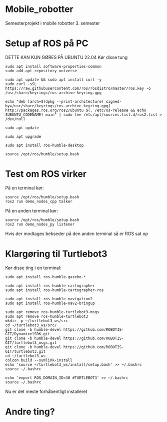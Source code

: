 # Mobile_robotter
Semesterprojekt i mobile robotter 3. semester

# Setup af ROS på PC
DETTE KAN KUN GØRES PÅ UBUNTU 22.04
Kør disse tung
```
sudo apt install software-properties-common
sudo add-apt-repository universe
```
```
sudo apt update && sudo apt install curl -y
sudo curl -sSL https://raw.githubusercontent.com/ros/rosdistro/master/ros.key -o /usr/share/keyrings/ros-archive-keyring.gpg
```
```
echo "deb [arch=$(dpkg --print-architecture) signed-by=/usr/share/keyrings/ros-archive-keyring.gpg] http://packages.ros.org/ros2/ubuntu $(. /etc/os-release && echo $UBUNTU_CODENAME) main" | sudo tee /etc/apt/sources.list.d/ros2.list > /dev/null
```
```
sudo apt update
```
```
sudo apt upgrade
```
```
sudo apt install ros-humble-desktop
```
```
source /opt/ros/humble/setup.bash
```
# Test om ROS virker
På en terminal kør:
```
source /opt/ros/humble/setup.bash
ros2 run demo_nodes_cpp talker
```

På en anden terminal kør:
```
source /opt/ros/humble/setup.bash
ros2 run demo_nodes_py listener
```

Hvis der modtages bekseder på den anden terminal så er ROS sat op

# Klargøring til Turtlebot3
Kør disse ting i en terminal:
```
sudo apt install ros-humble-gazebo-*
```
```
sudo apt install ros-humble-cartographer
sudo apt install ros-humble-cartographer-ros
```
```
sudo apt install ros-humble-navigation2
sudo apt install ros-humble-nav2-bringup
```
```
sudo apt remove ros-humble-turtlebot3-msgs
sudo apt remove ros-humble-turtlebot3
mkdir -p ~/turtlebot3_ws/src
cd ~/turtlebot3_ws/src/
git clone -b humble-devel https://github.com/ROBOTIS-GIT/DynamixelSDK.git
git clone -b humble-devel https://github.com/ROBOTIS-GIT/turtlebot3_msgs.git
git clone -b humble-devel https://github.com/ROBOTIS-GIT/turtlebot3.git
cd ~/turtlebot3_ws
colcon build --symlink-install
echo 'source ~/turtlebot3_ws/install/setup.bash' >> ~/.bashrc
source ~/.bashrc
```
```
echo 'export ROS_DOMAIN_ID=30 #TURTLEBOT3' >> ~/.bashrc
source ~/.bashrc
```

Nu er det meste forhåbentligt installeret 

# Andre ting?

